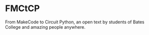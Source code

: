 # FMCtCP
From MakeCode to Circuit Python, an open text by students of Bates College and amazing people anywhere.
